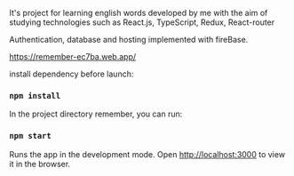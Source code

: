 It's project for learning english words developed by me with the aim of studying technologies such as React.js, TypeScript, Redux, React-router

Authentication, database and hosting implemented with fireBase.

https://remember-ec7ba.web.app/

install dependency before launch:
### `npm install`

In the project directory remember, you can run:
### `npm start`

Runs the app in the development mode.
Open [http://localhost:3000](http://localhost:3000) to view it in the browser.  
  

